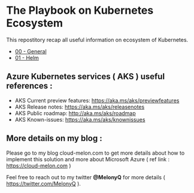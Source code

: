 # The Playbook on Kubernetes Ecosystem 

This repostitory recap all useful information on ecosystem of Kubernetes. 

- [00 - General](https://github.com/cloudmelon/melonkube/blob/master/00%20-%20Shortcuts.md)
- [01 - Helm](https://github.com/cloudmelon/melonkube/blob/master/01%20-%20Pod%20design.md)


## Azure Kubernetes services ( AKS ) useful references : 

- AKS Current preview features: https://aka.ms/aks/previewfeatures
- AKS Release notes: https://aka.ms/aks/releasenotes
- AKS Public roadmap: http://aka.ms/aks/roadmap
- AKS Known-issues: https://aka.ms/aks/knownissues


## More details on my blog : 

Please go to my blog cloud-melon.com to get more details about how to implement this solution and more about Microsoft Azure ( ref link : https://cloud-melon.com )

Feel free to reach out to my twitter **@MelonyQ** for more details ( https://twitter.com/MelonyQ ). 
